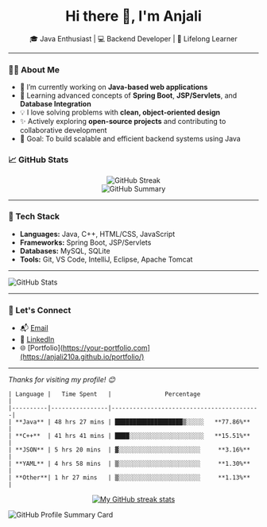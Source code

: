<h1 align="center">Hi there 👋, I'm Anjali</h1>

<p align="center">
  🎓 Java Enthusiast | 💻 Backend Developer | 📘 Lifelong Learner
</p>

---

### 👩‍💻 About Me

- 🔭 I’m currently working on **Java-based web applications**
- 🌱 Learning advanced concepts of **Spring Boot**, **JSP/Servlets**, and **Database Integration**
- 💡 I love solving problems with **clean, object-oriented design**
- ✨ Actively exploring **open-source projects** and contributing to collaborative development
- 🎯 Goal: To build scalable and efficient backend systems using Java

### 📈 GitHub Stats

<p align="center">
  <img src="https://github-readme-streak-stats.herokuapp.com?user=Anjali210a&theme=dark&hide_border=true" alt="GitHub Streak" />
  <br />
  <img src="https://github-profile-summary-cards.vercel.app/api/cards/profile-details?username=Anjali210a&theme=transparent" alt="GitHub Summary" />
</p>


---

### 🧰 Tech Stack

- **Languages:** Java, C++, HTML/CSS, JavaScript
- **Frameworks:** Spring Boot, JSP/Servlets
- **Databases:** MySQL, SQLite
- **Tools:** Git, VS Code, IntelliJ, Eclipse, Apache Tomcat

---

![GitHub Stats](http://github-profile-summary-cards.vercel.app/api/cards/stats?username=Anjali210a&theme=nord_bright)

---

### 🔗 Let's Connect

- 📬 [Email](mailto:anjaligupta3414@gmail.com)
- 💼 [LinkedIn](http://www.linkedin.com/in/anjali-gupta-a56025276)
- 🌐 [Portfolio](https://your-portfolio.com](https://anjali210a.github.io/portfolio/)

---


_Thanks for visiting my profile! 😊_


```
| Language |   Time Spent   |               Percentage                 |
|----------|----------------|------------------------------------------|
| **Java** | 48 hrs 27 mins | ███████████████████▒░░░░░   **77.86%**   |
| **C++**  | 41 hrs 41 mins | ████░░░░░░░░░░░░░░░░░░░░░   **15.51%**   |
| **JSON** | 5 hrs 20 mins  | ▓░░░░░░░░░░░░░░░░░░░░░░░     **3.16%**   |
| **YAML** | 4 hrs 58 mins  | ▒░░░░░░░░░░░░░░░░░░░░░░░     **1.30%**   |
| **Other**| 1 hr 27 mins   | ▒░░░░░░░░░░░░░░░░░░░░░░░     **1.13%**   |
```

<!-- Streak stats (Dark mode) -->
<div align="center">
  <a href="https://github.com/Anjali210a#gh-dark-mode-only">
    <img
       src="https://github-readme-streak-stats-phi-opal.vercel.app/?user=Anjali210a&background=0d1117&currStreakNum=ffffff&sideNums=ffffff&currStreakLabel=ffffff&sideLabels=ffffff&dates=ffffff&fire=2d77dc&ring=2d77dc&locale=en&type=svg&hide_border=true&disable_animations=true"
       alt="My GitHub streak stats"
     />
  </a>
</div>

![GitHub Profile Summary Card](https://github-profile-summary-cards.vercel.app/api/cards/profile-details?username=Anjali210a&theme=transparent)
